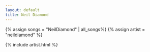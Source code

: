 ```yaml
---
layout: default
title: Neil Diamond
---
```

{% assign songs = "NeilDiamond" | all_songs%}
{% assign artist = "neildiamond" %}

{% include artist.html %}